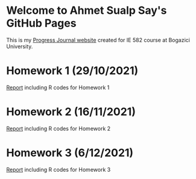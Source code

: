 # Welcome to Ahmet Sualp Say's GitHub Pages

This is my [Progress Journal website](https://bu-ie-582.github.io/fall21-saysualp/) created for IE 582 course at Bogazici University.

# Homework 1 (29/10/2021)

[Report](https://bu-ie-582.github.io/fall21-saysualp/html/IE582_Fall21_Homework1.html) including R codes for Homework 1

# Homework 2 (16/11/2021)

[Report](https://bu-ie-582.github.io/fall21-saysualp/html/IE582_Fall21_Homework2.html) including R codes for Homework 2

# Homework 3 (6/12/2021)

[Report](https://bu-ie-582.github.io/fall21-saysualp/html/IE582_Fall21_Homework3.html) including R codes for Homework 3

